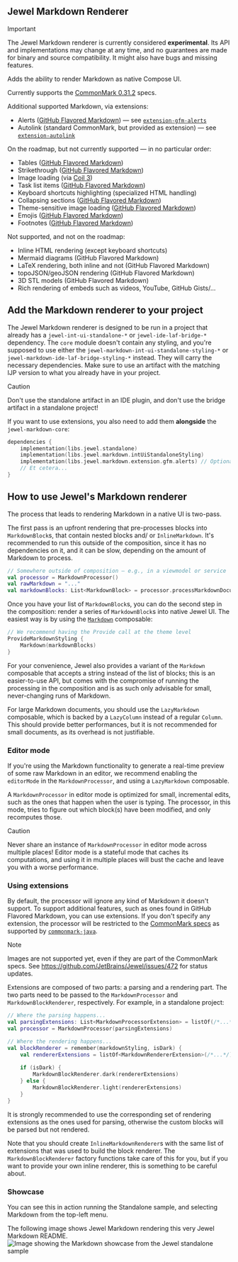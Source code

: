## Jewel Markdown Renderer

> [!IMPORTANT]
> The Jewel Markdown renderer is currently considered **experimental**. Its API and implementations may change at any
> time, and no guarantees are made for binary and source compatibility. It might also have bugs and missing features.

Adds the ability to render Markdown as native Compose UI.

Currently supports the [CommonMark 0.31.2](https://spec.commonmark.org/0.31.2/) specs.

Additional supported Markdown, via extensions:

* Alerts ([GitHub Flavored Markdown][alerts-specs]) — see [`extension-gfm-alerts`](extension/gfm-alerts)
* Autolink (standard CommonMark, but provided as extension) — see [`extension-autolink`](extension/autolink)

[alerts-specs]: https://github.com/orgs/community/discussions/16925

On the roadmap, but not currently supported — in no particular order:

* Tables ([GitHub Flavored Markdown](https://github.github.com/gfm/#tables-extension-))
* Strikethrough ([GitHub Flavored Markdown](https://github.github.com/gfm/#strikethrough-extension-))
* Image loading (via [Coil 3](https://coil-kt.github.io/coil/upgrading_to_coil3/))
* Task list items ([GitHub Flavored Markdown](https://github.github.com/gfm/#task-list-items-extension-))
* Keyboard shortcuts highlighting (specialized HTML handling)
* Collapsing sections ([GitHub Flavored Markdown][details-specs])
* Theme-sensitive image loading ([GitHub Flavored Markdown][dark-mode-pics-specs])
* Emojis ([GitHub Flavored Markdown][emoji-specs])
* Footnotes ([GitHub Flavored Markdown][footnotes-specs])

[details-specs]: https://docs.github.com/en/get-started/writing-on-github/working-with-advanced-formatting/organizing-information-with-collapsed-sections

[dark-mode-pics-specs]: https://docs.github.com/en/get-started/writing-on-github/getting-started-with-writing-and-formatting-on-github/basic-writing-and-formatting-syntax#specifying-the-theme-an-image-is-shown-to

[emoji-specs]: https://docs.github.com/en/get-started/writing-on-github/getting-started-with-writing-and-formatting-on-github/basic-writing-and-formatting-syntax#using-emojis

[footnotes-specs]: https://docs.github.com/en/get-started/writing-on-github/getting-started-with-writing-and-formatting-on-github/basic-writing-and-formatting-syntax#footnotes

Not supported, and not on the roadmap:

* Inline HTML rendering (except keyboard shortcuts)
* Mermaid diagrams (GitHub Flavored Markdown)
* LaTeX rendering, both inline and not (GitHub Flavored Markdown)
* topoJSON/geoJSON rendering (GitHub Flavored Markdown)
* 3D STL models (GitHub Flavored Markdown)
* Rich rendering of embeds such as videos, YouTube, GitHub Gists/...

## Add the Markdown renderer to your project

The Jewel Markdown renderer is designed to be run in a project that already has a `jewel-int-ui-standalone-*` or
`jewel-ide-laf-bridge-*` dependency. The `core` module doesn't contain any styling, and you're supposed to use either
the `jewel-markdown-int-ui-standalone-styling-*` or `jewel-markdown-ide-laf-bridge-styling-*` instead. They will carry
the necessary dependencies. Make sure to use an artifact with the matching IJP version to what you already have in your
project.

> [!CAUTION]
> Don't use the standalone artifact in an IDE plugin, and don't use the bridge artifact in a standalone project!

If you want to use extensions, you also need to add them **alongside** the `jewel-markdown-core`:

```kotlin
dependencies {
    implementation(libs.jewel.standalone)
    implementation(libs.jewel.markdown.intUiStandaloneStyling)
    implementation(libs.jewel.markdown.extension.gfm.alerts) // Optional
    // Et cetera...
}
```

## How to use Jewel's Markdown renderer

The process that leads to rendering Markdown in a native UI is two-pass.

The first pass is an upfront rendering that pre-processes blocks into `MarkdownBlock`s, that contain nested blocks and/
or `InlineMarkdown`. It's recommended to run this outside of the composition, since it has no dependencies on it, and
it can be slow, depending on the amount of Markdown to process.

```kotlin
// Somewhere outside of composition — e.g., in a viewmodel or service
val processor = MarkdownProcessor()
val rawMarkdown = "..."
val markdownBlocks: List<MarkdownBlock> = processor.processMarkdownDocument(rawMarkdown)
```

Once you have your list of `MarkdownBlock`s, you can do the second step in the composition: render a series of
`MarkdownBlock`s into native Jewel UI. The easiest way is by using
the [`Markdown`](core/src/main/kotlin/org/jetbrains/jewel/markdown/Markdown.kt) composable:

```kotlin
// We recommend having the Provide call at the theme level
ProvideMarkdownStyling {
    Markdown(markdownBlocks)
}
```

For your convenience, Jewel also provides a variant of the `Markdown` composable that accepts a string instead of the
list of blocks; this is an easier-to-use API, but comes with the compromise of running the processing in the composition
and is as such only advisable for small, never-changing runs of Markdown.

For large Markdown documents, you should use the `LazyMarkdown` composable, which is backed by a `LazyColumn` instead of
a regular `Column`. This should provide better performances, but it is not recommended for small documents, as its
overhead is not justifiable.

### Editor mode

If you're using the Markdown functionality to generate a real-time preview of some raw Markdown in an editor, we
recommend enabling the `editorMode` in the `MarkdownProcessor`, and using a `LazyMarkdown` composable.

A `MarkdownProcessor` in editor mode is optimized for small, incremental edits, such as the ones that happen when the
user is typing. The processor, in this mode, tries to figure out which block(s) have been modified, and only recomputes
those.

> [!CAUTION]
> Never share an instance of `MarkdownProcessor` in editor mode across multiple places! Editor mode is a stateful mode
> that caches its computations, and using it in multiple places will bust the cache and leave you with a worse
> performance.

### Using extensions

By default, the processor will ignore any kind of Markdown it doesn't support. To support additional features, such as
ones found in GitHub Flavored Markdown, you can use extensions. If you don't specify any extension, the processor will
be restricted to the [CommonMark specs](https://specs.commonmark.org) as supported by
[`commonmark-java`](https://github.com/commonmark/commonmark-java). 

> [!NOTE]
> Images are not supported yet, even if they are part of the CommonMark specs.
> See https://github.com/JetBrains/Jewel/issues/472 for status updates.

Extensions are composed of two parts: a parsing and a rendering part. The two parts need to be passed to the
`MarkdownProcessor` and `MarkdownBlockRenderer`, respectively. For example, in a standalone project:

```kotlin
// Where the parsing happens...
val parsingExtensions: List<MarkdownProcessorExtension> = listOf(/*...*/)
val processor = MarkdownProcessor(parsingExtensions)

// Where the rendering happens...
val blockRenderer = remember(markdownStyling, isDark) {
    val rendererExtensions = listOf<MarkdownRendererExtension>(/*...*/)
    
    if (isDark) {
        MarkdownBlockRenderer.dark(rendererExtensions)
    } else {
        MarkdownBlockRenderer.light(rendererExtensions)
    }
}
```

It is strongly recommended to use the corresponding set of rendering extensions as the ones used for parsing, otherwise
the custom blocks will be parsed but not rendered.

Note that you should create `InlineMarkdownRenderer`s with the same list of extensions that was used to build the
block renderer. The `MarkdownBlockRenderer` factory functions take care of this for you, but if you want to provide your
own inline renderer, this is something to be careful about.

### Showcase

You can see this in action running the Standalone sample, and selecting Markdown from the top-left menu.

The following image shows Jewel Markdown rendering this very Jewel Markdown README.
![Image showing the Markdown showcase from the Jewel standalone sample](https://github.com/JetBrains/jewel/assets/19003/67e2cc4e-c9b8-454b-884a-bba526ad2fe4)
